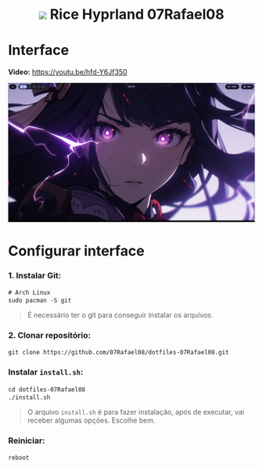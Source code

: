<div align=center>
  <h1> <img src="https://wiki.hyprland.org/favicon.svg" width=20 />  Rice Hyprland <b>07Rafael08</b></h1>
</div>

# Interface

**Video:** https://youtu.be/hfd-Y6Jf350

![image exemple](./Imagem.png)

# Configurar interface

### 1. Instalar Git:
```
# Arch Linux
sudo pacman -S git
```
> É necessário ter o git para conseguir instalar os arquivos.

### 2. Clonar repositório:
```
git clone https://github.com/07Rafael08/dotfiles-07Rafael08.git
```

### Instalar `install.sh`:
```
cd dotfiles-07Rafael08
./install.sh
```
> O arquivo `install.sh` é para fazer instalação, após de executar, vai receber algumas opções. Escolhe bem.

### Reiniciar:
```
reboot
```
